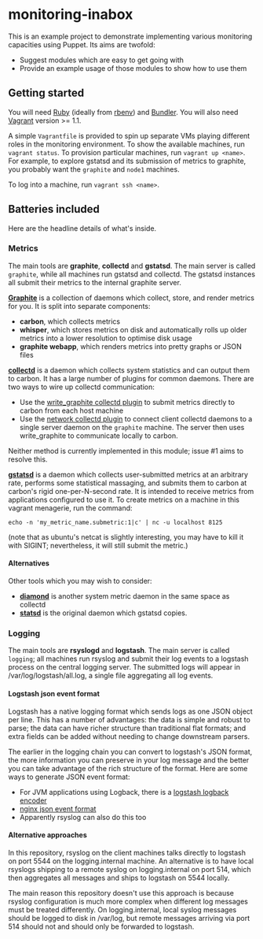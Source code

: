 # monitoring-inabox

This is an example project to demonstrate implementing various
monitoring capacities using Puppet. Its aims are twofold:

 * Suggest modules which are easy to get going with
 * Provide an example usage of those modules to show how to use them

## Getting started

You will need [Ruby](http://www.ruby-lang.org/) (ideally from
[rbenv](https://github.com/sstephenson/rbenv)) and
[Bundler](http://gembundler.com/). You will also need
[Vagrant](http://www.vagrantup.com/) version >= 1.1.

A simple `Vagrantfile` is provided to spin up separate VMs playing
different roles in the monitoring environment. To show the available
machines, run `vagrant status`. To provision particular machines, run
`vagrant up <name>`. For example, to explore gstatsd and its
submission of metrics to graphite, you probably want the `graphite`
and `node1` machines.

To log into a machine, run `vagrant ssh <name>`.

## Batteries included

Here are the headline details of what's inside.

### Metrics

The main tools are **graphite**, **collectd** and **gstatsd**. The
main server is called `graphite`, while all machines run gstatsd and
collectd. The gstatsd instances all submit their metrics to the
internal graphite server.

[**Graphite**](http://graphite.readthedocs.org/en/latest/) is a
collection of daemons which collect, store, and render metrics for
you. It is split into separate components:

 * **carbon**, which collects metrics
 * **whisper**, which stores metrics on disk and automatically rolls
     up older metrics into a lower resolution to optimise disk usage
 * **graphite webapp**, which renders metrics into pretty graphs or
       JSON files

[**collectd**](http://collectd.org/) is a daemon which collects
system statistics and can output them to carbon. It has a large
number of plugins for common daemons. There are two ways to wire up
collectd communication:

 * Use the
   [write_graphite collectd plugin](https://collectd.org/wiki/index.php/Plugin:Write_Graphite)
   to submit metrics directly to carbon from each host machine
 * Use the
   [network collectd plugin](https://collectd.org/wiki/index.php/Plugin:Network)
   to connect client collectd daemons to a single server daemon on the
   `graphite` machine. The server then uses write_graphite to
   communicate locally to carbon.

Neither method is currently implemented in this module; issue #1 aims
to resolve this.

[**gstatsd**](https://github.com/phensley/gstatsd) is a daemon which
collects user-submitted metrics at an arbitrary rate, performs some
statistical massaging, and submits them to carbon at carbon's rigid
one-per-N-second rate. It is intended to receive metrics from
applications configured to use it. To create metrics on a machine in
this vagrant menagerie, run the command:

    echo -n 'my_metric_name.submetric:1|c' | nc -u localhost 8125

(note that as ubuntu's netcat is slightly interesting, you may have to
kill it with SIGINT; nevertheless, it will still submit the metric.)

#### Alternatives

Other tools which you may wish to consider:

 * [**diamond**](http://opensource.brightcove.com/project/diamond) is
   another system metric daemon in the same space as collectd
 * [**statsd**](https://github.com/etsy/statsd/) is the original
   daemon which gstatsd copies.

### Logging

The main tools are **rsyslogd** and **logstash**. The main server is
called `logging`; all machines run rsyslog and submit their log events
to a logstash process on the central logging server. The submitted
logs will appear in /var/log/logstash/all.log, a single file
aggregating all log events.

#### Logstash json event format

Logstash has a native logging format which sends logs as one JSON
object per line. This has a number of advantages: the data is simple
and robust to parse; the data can have richer structure than
traditional flat formats; and extra fields can be added without
needing to change downstream parsers.

The earlier in the logging chain you can convert to logstash's JSON
format, the more information you can preserve in your log message and
the better you can take advantage of the rich structure of the
format. Here are some ways to generate JSON event format:

 * For JVM applications using Logback, there is a
   [logstash logback encoder](https://github.com/logstash/logstash-logback-encoder)
 * [nginx json event format](http://blog.pkhamre.com/2012/08/23/logging-to-logstash-json-format-in-nginx/)
 * Apparently rsyslog can also do this too

#### Alternative approaches

In this repository, rsyslog on the client machines talks directly to
logstash on port 5544 on the logging.internal machine. An alternative
is to have local rsyslogs shipping to a remote syslog on
logging.internal on port 514, which then aggregates all messages and
ships to logstash on 5544 locally.

The main reason this repository doesn't use this approach is because
rsyslog configuration is much more complex when different log messages
must be treated differently. On logging.internal, local syslog
messages should be logged to disk in /var/log, but remote messages
arriving via port 514 should not and should only be forwarded to
logstash.

